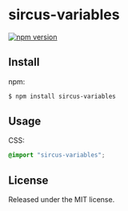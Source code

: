 # sircus-variables

[![npm version](https://img.shields.io/npm/v/sircus-variables.svg?style=flat)](https://www.npmjs.com/package/sircus-variables)


## Install

npm:

```bash
$ npm install sircus-variables
```

## Usage

CSS:

```css
@import "sircus-variables";
```

## License
Released under the MIT license.
